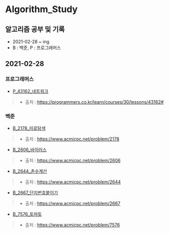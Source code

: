 # Algorithm_Study

## 알고리즘 공부 및 기록
* 2021-02-28 ~ ing
* B : 백준, P : 프로그래머스

## 2021-02-28
### 프로그래머스
* [P_43162_네트워크](URL "https://github.com/j2junn/Algorithm_Study/blob/main/README.md")
> * 출처 : https://programmers.co.kr/learn/courses/30/lessons/43162#

### 백준
* [B_2178_미로탐색](URL "https://github.com/j2junn/Algorithm_Study/blob/main/README.md")
> * 출처 : https://www.acmicpc.net/problem/2178

* [B_2606_바이러스](URL "https://github.com/j2junn/Algorithm_Study/blob/main/README.md")
> * 출처 : https://www.acmicpc.net/problem/2606

* [B_2644_촌수계산](URL "https://github.com/j2junn/Algorithm_Study/blob/main/README.md")
> * 출처 : https://www.acmicpc.net/problem/2644

* [B_2667_단지번호붙이기](URL "https://github.com/j2junn/Algorithm_Study/blob/main/README.md")
> * 출처 : https://www.acmicpc.net/problem/2667

* [B_7576_토마토](URL "https://github.com/j2junn/Algorithm_Study/blob/main/README.md")
> * 출처 : https://www.acmicpc.net/problem/7576
